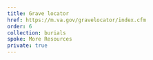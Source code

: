 ```yaml
---
title: Grave locator
href: https://m.va.gov/gravelocator/index.cfm
order: 6
collection: burials
spoke: More Resources
private: true
---
```

